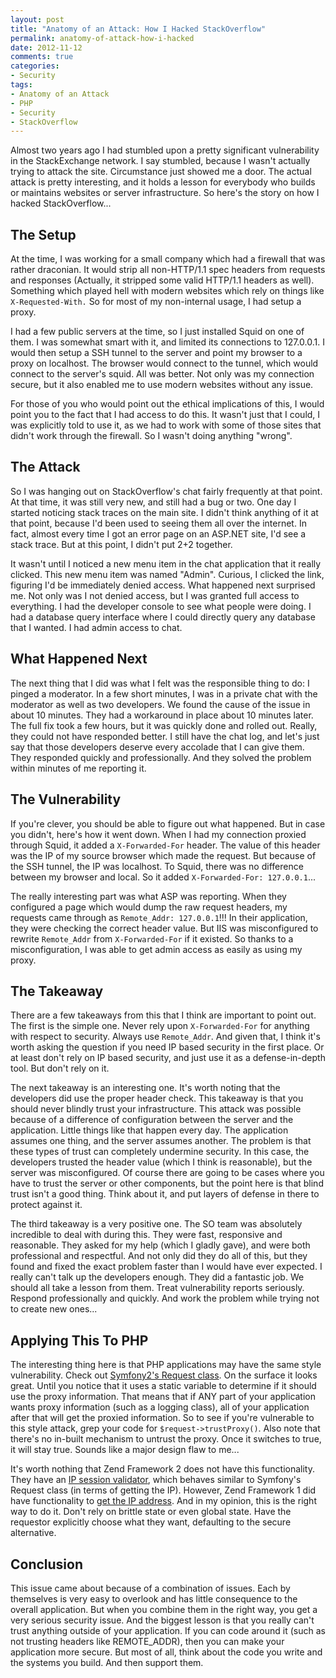 ```yaml
---
layout: post
title: "Anatomy of an Attack: How I Hacked StackOverflow"
permalink: anatomy-of-attack-how-i-hacked
date: 2012-11-12
comments: true
categories:
- Security
tags:
- Anatomy of an Attack
- PHP
- Security
- StackOverflow
---
```


Almost two years ago I had stumbled upon a pretty significant vulnerability in the StackExchange network. I say stumbled, because I wasn't actually trying to attack the site. Circumstance just showed me a door. The actual attack is pretty interesting, and it holds a lesson for everybody who builds or maintains websites or server infrastructure. So here's the story on how I hacked StackOverflow...

<!--more-->

## The Setup


At the time, I was working for a small company which had a firewall that was rather draconian. It would strip all non-HTTP/1.1 spec headers from requests and responses (Actually, it stripped some valid HTTP/1.1 headers as well). Something which played hell with modern websites which rely on things like `X-Requested-With.` So for most of my non-internal usage, I had setup a proxy. 

I had a few public servers at the time, so I just installed Squid on one of them. I was somewhat smart with it, and limited its connections to 127.0.0.1. I would then setup a SSH tunnel to the server and point my browser to a proxy on localhost. The browser would connect to the tunnel, which would connect to the server's squid. All was better. Not only was my connection secure, but it also enabled me to use modern websites without any issue.

For those of you who would point out the ethical implications of this, I would point you to the fact that I had access to do this. It wasn't just that I could, I was explicitly told to use it, as we had to work with some of those sites that didn't work through the firewall. So I wasn't doing anything "wrong".

## The Attack


So I was hanging out on StackOverflow's chat fairly frequently at that point. At that time, it was still very new, and still had a bug or two. One day I started noticing stack traces on the main site. I didn't think anything of it at that point, because I'd been used to seeing them all over the internet. In fact, almost every time I got an error page on an ASP.NET site, I'd see a stack trace. But at this point, I didn't put 2+2 together. 


It wasn't until I noticed a new menu item in the chat application that it really clicked. This new menu item was named "Admin". Curious, I clicked the link, figuring I'd be immediately denied access. What happened next surprised me. Not only was I not denied access, but I was granted full access to everything. I had the developer console to see what people were doing. I had a database query interface where I could directly query any database that I wanted. I had admin access to chat. 
## What Happened Next


The next thing that I did was what I felt was the responsible thing to do: I pinged a moderator. In a few short minutes, I was in a private chat with the moderator as well as two developers. We found the cause of the issue in about 10 minutes. They had a workaround in place about 10 minutes later. The full fix took a few hours, but it was quickly done and rolled out. Really, they could not have responded better. I still have the chat log, and let's just say that those developers deserve every accolade that I can give them. They responded quickly and professionally. And they solved the problem within minutes of me reporting it.

## The Vulnerability


If you're clever, you should be able to figure out what happened. But in case you didn't, here's how it went down. When I had my connection proxied through Squid, it added a `X-Forwarded-For` header. The value of this header was the IP of my source browser which made the request. But because of the SSH tunnel, the IP was localhost. To Squid, there was no difference between my browser and local. So it added `X-Forwarded-For: 127.0.0.1`...

The really interesting part was what ASP was reporting. When they configured a page which would dump the raw request headers, my requests came through as `Remote_Addr: 127.0.0.1`!!! In their application, they were checking the correct header value. But IIS was misconfigured to rewrite `Remote_Addr` from `X-Forwarded-For` if it existed. So thanks to a misconfiguration, I was able to get admin access as easily as using my proxy.

## The Takeaway


There are a few takeaways from this that I think are important to point out. The first is the simple one. Never rely upon `X-Forwarded-For` for anything with respect to security. Always use `Remote_Addr`. And given that, I think it's worth asking the question if you need IP based security in the first place. Or at least don't rely on IP based security, and just use it as a defense-in-depth tool. But don't rely on it.

The next takeaway is an interesting one. It's worth noting that the developers did use the proper header check. This takeaway is that you should never blindly trust your infrastructure. This attack was possible because of a difference of configuration between the server and the application. Little things like that happen every day. The application assumes one thing, and the server assumes another. The problem is that these types of trust can completely undermine security. In this case, the developers trusted the header value (which I think is reasonable), but the server was misconfigured. Of course there are going to be cases where you have to trust the server or other components, but the point here is that blind trust isn't a good thing. Think about it, and put layers of defense in there to protect against it.

The third takeaway is a very positive one. The SO team was absolutely incredible to deal with during this. They were fast, responsive and reasonable. They asked for my help (which I gladly gave), and were both professional and respectful. And not only did they do all of this, but they found and fixed the exact problem faster than I would have ever expected. I really can't talk up the developers enough. They did a fantastic job. We should all take a lesson from them. Treat vulnerability reports seriously. Respond professionally and quickly. And work the problem while trying not to create new ones...

## Applying This To PHP


The interesting thing here is that PHP applications may have the same style vulnerability. Check out [Symfony2's Request class](https://github.com/symfony/symfony/blob/master/src/Symfony/Component/HttpFoundation/Request.php#L589). On the surface it looks great. Until you notice that it uses a static variable to determine if it should use the proxy information. That means that if ANY part of your application wants proxy information (such as a logging class), all of your application after that will get the proxied information. So to see if you're vulnerable to this style attack, grep your code for `$request->trustProxy()`. Also note that there's no in-built mechanism to untrust the proxy. Once it switches to true, it will stay true. Sounds like a major design flaw to me...

It's worth nothing that Zend Framework 2 does not have this functionality. They have an [IP session validator](https://github.com/zendframework/zf2/blob/master/library/Zend/Session/Validator/RemoteAddr.php#L93), which behaves similar to Symfony's Request class (in terms of getting the IP). However, Zend Framework 1 did have functionality to [get the IP address](https://github.com/komola/ZendFramework/blob/master/Controller/Request/Http.php#L1054). And in my opinion, this is the right way to do it. Don't rely on brittle state or even global state. Have the requestor explicitly choose what they want, defaulting to the secure alternative.

## Conclusion


This issue came about because of a combination of issues. Each by themselves is very easy to overlook and has little consequence to the overall application. But when you combine them in the right way, you get a very serious security issue. And the biggest lesson is that you really can't trust anything outside of your application. If you can code around it (such as not trusting headers like REMOTE_ADDR), then you can make your application more secure. But most of all, think about the code you write and the systems you build. And then support them. 